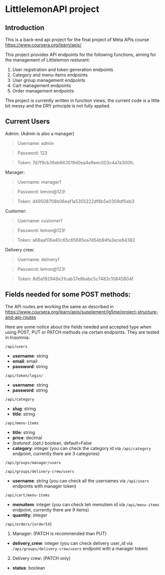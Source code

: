 # LittlelemonAPI project

## Introduction
This is a back-end api project for the final project of Meta APIs course https://www.coursera.org/learn/apis/ 

This project provides API endpoints for the following functions, aiming for the management of Littlelemon resturant:
1. User registration and token generation endpoints 
2. Category and menu-items endpoints
3. User group management endpoints
4. Cart management endpoints 
5. Order management endpoints

This project is currently written in function views, the current code is a little bit messy and the DRY principle is not fully applied.

## Current Users
Admin: (Admin is also a manager)
>Username: admin

>Password: 123

>Token: 7d7f9cb36eb663519d0ea4e9eec003c4a7a300fc

Manager:
>Username: manager1

>Password: lemon@123!

>Token: d49508708b06eaf1a5355222df8b5e0309df0eb3

Customer:
>Username: customer1

>Password: lemon@123!

>Token: a88aaf06a40c65c65685ea7d54b94fa3ece84382

Delivery crew:
>Username: delivery1

>Password: lemon@123!

>Token: 8d5a192946e31cab37e8babc5c7483c10845804f

## Fields needed for some POST methods:
The API routes are working the same as described in https://www.coursera.org/learn/apis/supplement/Ig5me/project-structure-and-api-routes

Here are some notice about the fields needed and accepted type when using POST, PUT or PATCH methods via certain endpoints. They are tested in Insomnia.

```/api/users ```
- **username**: string 
- **email**: email 
- **password**: string

```/api/token/login/ ```
- **username**: string 
- **password**: string

```/api/category```
- **slug**: string 
- **title**: string

```/api/menu-items```
- **title**: string 
- **price**: decimal
- *featured*: (opt.) boolean, default=False
- **category**: integer (you can check the category id via ```/api/category``` endpoint, currently there are 3 categories)

```/api/groups/manager/users```

```/api/groups/delivery-crew/users```
- **username**: string (you can check all the usernames via ```/api/users ``` endpoints with manager token)

```/api/cart/menu-items```
- **menuitem**: integer (you can check teh menuitem id via ```/api/menu-items``` endpoint, currently there are 9 items)
- **quantity**: integer

```/api/orders/{orderId}```
1. Manager: (PATCH is recommended than PUT)
- **delivery_crew**: integer (you can check delivery user_id via ```/api/groups/delivery-crew/users``` endpoint with a manager token)

2. Delivery crew: (PATCH only)
- **status**: boolean
